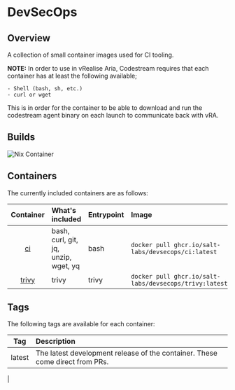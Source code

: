 # DevSecOps

## Overview

A collection of small container images used for CI tooling.

**NOTE:** In order to use in vRealise Aria, Codestream requires that each container has at least the following available;

    - Shell (bash, sh, etc.)
    - curl or wget

This is in order for the container to be able to download and run the codestream agent binary on each launch to communicate back with vRA.

## Builds

![Nix Container](https://img.shields.io/github/actions/workflow/status/salt-labs/devsecops/nix-container.yaml?branch=trunk&label=nix-container&style=for-the-badge)

## Containers

The currently included containers are as follows:

| Container                                                                  | What's included                      | Entrypoint | Image                                             |
| :--------------------------------------------------------------------------: | :------------------------------------ | :---------- | :------------------------------------------------- |
| [ci](https://github.com/salt-labs/devsecops/pkgs/container/devsecops%2Fci) | bash, curl, git, jq, unzip, wget, yq | bash       | `docker pull ghcr.io/salt-labs/devsecops/ci:latest` |
| [trivy](https:?/github.com/salt-labs/devsecops/pkgs/container/devsecops%2Ftrivy) | trivy | trivy | `docker pull ghcr.io/salt-labs/devsecops/trivy:latest` |

## Tags

The following tags are available for each container:

| Tag | Description |
| :--: | :----------- |
| latest | The latest development release of the container. These come direct from PRs. |
|

